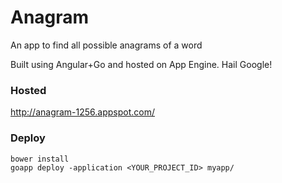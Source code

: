 # Anagram

An app to find all possible anagrams of a word

Built using Angular+Go and hosted on App Engine. Hail Google!

### Hosted
<http://anagram-1256.appspot.com/>

### Deploy
```
bower install
goapp deploy -application <YOUR_PROJECT_ID> myapp/
```